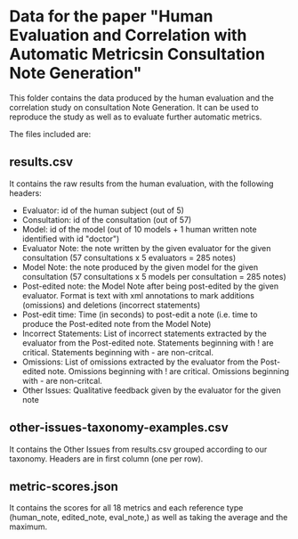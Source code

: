 # Data for the paper "Human Evaluation and Correlation with Automatic Metricsin Consultation Note Generation"


This folder contains the data produced by the human evaluation and the correlation study on consultation Note Generation. It can be used to reproduce the study as well as to evaluate further automatic metrics.

The files included are:

## results.csv
It contains the raw results from the human evaluation, with the following headers:
- Evaluator: id of the human subject (out of 5)
- Consultation: id of the consultation  (out of 57)
- Model: id of the model (out of 10 models + 1 human written note identified with id "doctor")
- Evaluator Note: the note written by the given evaluator for the given consultation (57 consultations x 5 evaluators = 285 notes)
- Model Note: the note produced by the given model for the given consultation (57 consultations x 5 models per consultation = 285 notes)
- Post-edited note: the Model Note after being post-edited by the given evaluator. Format is text with xml annotations to mark additions (omissions) and deletions (incorrect statements)
- Post-edit time: Time (in seconds) to post-edit a note (i.e. time to produce the Post-edited note from the Model Note)
- Incorrect Statements: List of incorrect statements extracted by the evaluator from the Post-edited note. Statements beginning with ! are critical. Statements beginning with - are non-critcal.
- Omissions: List of omissions extracted by the evaluator from the Post-edited note. Omissions beginning with ! are critical. Omissions beginning with - are non-critcal.
- Other Issues: Qualitative feedback given by the evaluator for the given note


## other-issues-taxonomy-examples.csv
It contains the Other Issues from results.csv grouped according to our taxonomy. Headers are in first column (one per row). 


## metric-scores.json
It contains the scores for all 18 metrics and each reference type (human\_note, edited\_note, eval\_note,) as well as taking the average and the maximum.
